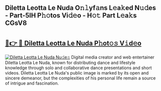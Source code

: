 ## Diletta Leotta Le Nuda O𝚗𝚕yf𝚊ns L𝚎a𝚔ed N𝚞𝚍es - Part-5lH P𝚑𝚘tos Vi𝚍𝚎o - H𝚘𝚝 Part L𝚎a𝚔s CGsV8

# <h2><a href="http://kf0r9k4.oniu.top/?m=Diletta+Leotta+Le+Nuda">🔗👉 🔴 Diletta Leotta Le Nuda P𝚑ot𝚘𝚜 V𝚒d𝚎o</a></h2>

[![Diletta Leotta Le Nuda Nu𝚍e𝚜](https://i.imgur.com/0qMVB7G.gif)](http://kf0r9k4.oniu.top/?m=Diletta+Leotta+Le+Nuda)
Digital media creator and web entertainer Diletta Leotta Le Nuda, known for distributing dance and lifestyle knowledge through solo and collaborative dance presentations and short videos. Diletta Leotta Le Nuda's public image is marked by its open and sincere demeanor, but the complexities of his personal life remain a source of intrigue and fascination.  
